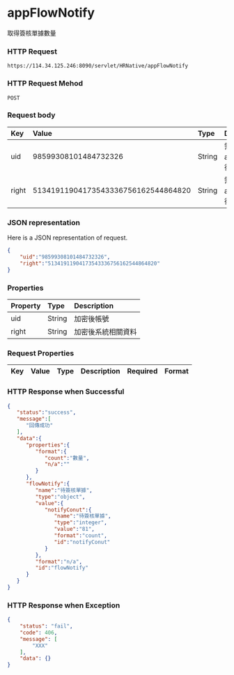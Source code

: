 # appFlowNotify
取得簽核單據數量

### HTTP Request
```
https://114.34.125.246:8090/servlet/HRNative/appFlowNotify
```

### HTTP Request Mehod
```
POST
```

### Request body
| Key | Value | Type | Description |
|:----------|:-------------|:-----|:------------|
| uid | 98599308101484732326 | String | 需透過appLogin取得
| right | 51341911904173543336756162544864820 | String | 需透過appLogin取得 |

### JSON representation
Here is a JSON representation of request.
```json
{
    "uid":"98599308101484732326",
    "right":"51341911904173543336756162544864820"
}
```

### Properties
| Property | Type | Description |
|:---------|:-----|:------------|
| uid   | String | 加密後帳號 |
| right | String | 加密後系統相關資料 |

### Request Properties
| Key | Value | Type | Description | Required | Format |
|:----------|:-------------|:-----|:------------|:------------|:------------|

### HTTP Response when Successful
```json
{
   "status":"success",
   "message":[
      "回傳成功"
   ],
   "data":{
      "properties":{
         "format":{
            "count":"數量",
            "n/a":""
         }
      },
      "flowNotify":{
         "name":"待簽核單據",
         "type":"object",
         "value":{
            "notifyConut":{
               "name":"待簽核單據",
               "type":"integer",
               "value":"81",
               "format":"count",
               "id":"notifyConut"
            }
         },
         "format":"n/a",
         "id":"flowNotify"
      }
   }
}
```

### HTTP Response when Exception
```json
{
    "status": "fail",
    "code": 406,
    "message": [
        "XXX"
    ],
    "data": {}
}
```
